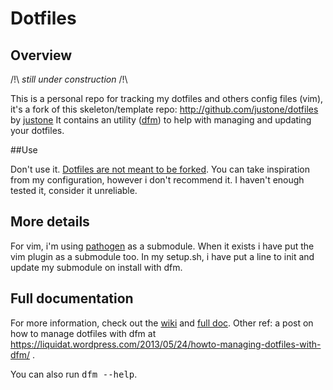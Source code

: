 # Dotfiles

## Overview

/!\ *still under construction* /!\

This is a personal repo for tracking my dotfiles and others config files (vim),
it's a fork of this skeleton/template repo: http://github.com/justone/dotfiles by [justone](https://github.com/justone)
It contains an utility ([dfm](https://github.com/justone/dfm)) to help with managing and updating your dotfiles.

##Use

Don't use it. [Dotfiles are not meant to be forked](http://www.anishathalye.com/2014/08/03/managing-your-dotfiles/).
You can take inspiration from my configuration, however i don't recommend it.
I haven't enough tested it, consider it unreliable.

## More details

For vim, i'm using [pathogen](https://github.com/tpope/vim-pathogen) as a submodule. When it exists i have put the vim plugin as a submodule too.
In my setup.sh, i have put a line to init and update my submodule on install with dfm.

## Full documentation

For more information, check out the [wiki](https://github.com/justone/dotfiles/wiki)
and [full doc](https://github.com/justone/dotfiles/wiki/Full-Documentation).
Other ref: a post on how to manage dotfiles with dfm at https://liquidat.wordpress.com/2013/05/24/howto-managing-dotfiles-with-dfm/ .

You can also run <tt>dfm --help</tt>.
